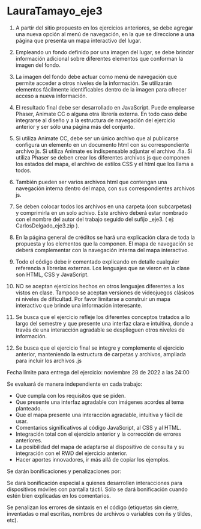 # LauraTamayo_eje3
1. A partir del sitio propuesto en los ejercicios anteriores, se debe agregar una nueva opción al menú de navegación, en la que se direccione a una página que presenta un mapa interactivo del lugar. 

2. Empleando un fondo definido por una imagen del lugar, se debe brindar información adicional sobre diferentes elementos que conforman la imagen del fondo. 

3. La imagen del fondo debe actuar como menú de navegación que permite acceder a otros niveles de la información. Se utilizarán elementos fácilmente identificables dentro de la imagen para ofrecer acceso a nueva información.

4. El resultado final debe ser desarrollado en JavaScript. Puede emplearse Phaser, Animate CC o alguna otra librería externa. En todo caso debe integrarse al diseño y a la estructura de navegación del ejercicio anterior y ser sólo una página más del conjunto.

5. Si utiliza Animate CC, debe ser un único archivo que al publicarse configura un elemento en un documento html con su correspondiente archivo js. Si utiliza Animate es indispensable adjuntar el archivo .fla.
Si utiliza Phaser se deben crear los diferentes archivos js que componen los estados del mapa, el archivo de estilos CSS y el html que los llama a todos.

6. También pueden ser varios archivos html que contengan una navegación interna dentro del mapa, con sus correspondientes archivos js.

7. Se deben colocar todos los archivos en una carpeta (con subcarpetas) y comprimirla en un solo achivo. Este archivo deberá estar nombrado con el nombre del autor del trabajo seguido del sufijo _eje3. ( ej: CarlosDelgado_eje3.zip ).

8. En la página general de créditos se hará una explicación clara de toda la propuesta y los elementos que la componen. El mapa de navegación se deberá complementar con la navegación interna del mapa interactivo. 

9. Todo el código debe ir comentado explicando en detalle cualquier referencia a librerías externas.
Los lenguajes que se vieron en la clase son HTML, CSS y JavaScript. 

10. NO se aceptan ejercicios hechos en otros lenguajes diferentes a los vistos en clase. Tampoco se aceptan versiones de videojuegos clásicos ni niveles de dificultad. Por favor limitarse a construir un mapa interactivo que brinde una información interesante.

11. Se busca que el ejercicio refleje los diferentes conceptos tratados a lo largo del semestre y que presente una interfaz clara e intuitiva, donde a través de una interacción agradable se desplieguen otros niveles de información.

12. Se busca que el ejercicio final se integre y complemente el ejercicio anterior, manteniendo la estructura de carpetas y archivos, ampliada para incluir los archivos .js

Fecha límite para entrega del ejercicio: noviembre 28 de 2022 a las 24:00

Se evaluará de manera independiente en cada trabajo:

* Que cumpla con los requisitos que se piden.
* Que presente una interfaz agradable con imágenes acordes al tema planteado.
* Que el mapa presente una interacción agradable, intuitiva y fácil de usar.
* Comentarios significativos al código JavaScript, al CSS y al HTML.
* Integración total con el ejercicio anterior y la corrección de errores anteriores.
* La posibilidad del mapa de adaptarse al dispositivo de consulta y su integración con el RWD del ejercicio anterior.
* Hacer aportes innovadores, ir más allá de copiar los ejemplos.

Se darán bonificaciones y penalizaciones por:

Se dará bonificación especial a quienes desarrollen interacciones para dispositivos móviles con pantalla táctil. Sólo se dará bonificación cuando estén bien explicadas en los comentarios.

Se penalizan los errores de sintaxis en el código (etiquetas sin cierre, inventadas o mal escritas, nombres de archivos o variables con ñs y tildes, etc).